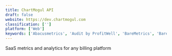 ```yaml
---
title: ChartMogul API
draft: false 
website: https://dev.chartmogul.com
classification: ['']
platform: ['Web']
keywords: ['Abacusmetrics', 'Audit by ProfitWell', 'BareMetrics', 'Baremetrics Benchmarks', 'Baremetrics Segmentation', 'Benchmark from Brandwatch', 'ChartMogul', 'Cohorts by Keen IO', 'Control', 'DeFi Pulse', 'Koala', 'MRR.io', 'Open Benchmarks', 'ProfitWell', 'ProfitWell Report', 'ProfitWell Revenue Recognition', 'Revealytics', 'SaaS Metrics Refresher from ChartMogul', 'Social media benchmarks by Socialinsider', 'Tiers', 'Zylo']
---
```

SaaS metrics and analytics for any billing platform